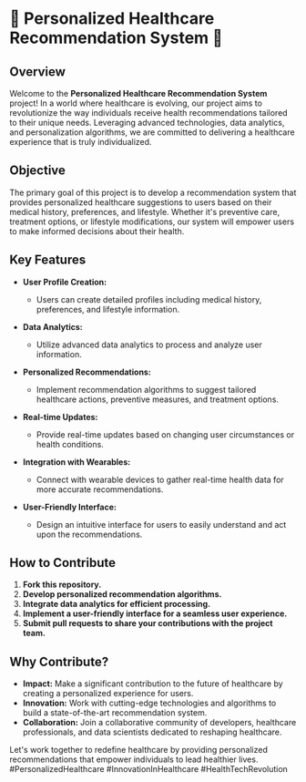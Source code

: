 # 🌟 Personalized Healthcare Recommendation System 🌟

## Overview

Welcome to the **Personalized Healthcare Recommendation System** project! In a world where healthcare is evolving, our project aims to revolutionize the way individuals receive health recommendations tailored to their unique needs. Leveraging advanced technologies, data analytics, and personalization algorithms, we are committed to delivering a healthcare experience that is truly individualized.

## Objective

The primary goal of this project is to develop a recommendation system that provides personalized healthcare suggestions to users based on their medical history, preferences, and lifestyle. Whether it's preventive care, treatment options, or lifestyle modifications, our system will empower users to make informed decisions about their health.

## Key Features

- **User Profile Creation:**
  - Users can create detailed profiles including medical history, preferences, and lifestyle information.

- **Data Analytics:**
  - Utilize advanced data analytics to process and analyze user information.

- **Personalized Recommendations:**
  - Implement recommendation algorithms to suggest tailored healthcare actions, preventive measures, and treatment options.

- **Real-time Updates:**
  - Provide real-time updates based on changing user circumstances or health conditions.

- **Integration with Wearables:**
  - Connect with wearable devices to gather real-time health data for more accurate recommendations.

- **User-Friendly Interface:**
  - Design an intuitive interface for users to easily understand and act upon the recommendations.

## How to Contribute

1. **Fork this repository.**
2. **Develop personalized recommendation algorithms.**
3. **Integrate data analytics for efficient processing.**
4. **Implement a user-friendly interface for a seamless user experience.**
5. **Submit pull requests to share your contributions with the project team.**

## Why Contribute?

- **Impact:** Make a significant contribution to the future of healthcare by creating a personalized experience for users.
- **Innovation:** Work with cutting-edge technologies and algorithms to build a state-of-the-art recommendation system.
- **Collaboration:** Join a collaborative community of developers, healthcare professionals, and data scientists dedicated to reshaping healthcare.

Let's work together to redefine healthcare by providing personalized recommendations that empower individuals to lead healthier lives. #PersonalizedHealthcare #InnovationInHealthcare #HealthTechRevolution
